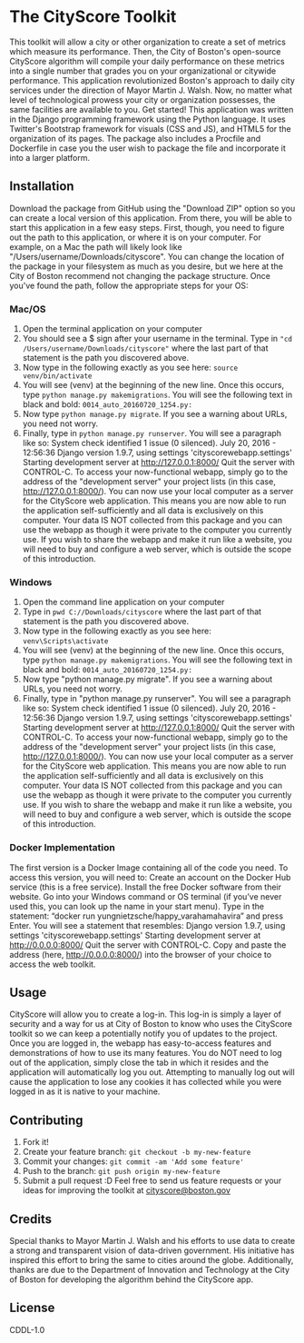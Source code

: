 # The CityScore Toolkit
This toolkit will allow a city or other organization to create a set of metrics 
which measure its performance. Then, the City of Boston's open-source CityScore
algorithm will compile your daily performance on these metrics into a single 
number that grades you on your organizational or citywide performance. This 
application revolutionized Boston's approach to daily city services under the
direction of Mayor Martin J. Walsh. Now, no matter what level of technological
prowess your city or organization possesses, the same facilities are available
to you. Get started!
This application was written in the Django programming framework using the Python
language. It uses Twitter's Bootstrap framework for visuals (CSS and JS), and
HTML5 for the organization of its pages. The package also includes a Procfile and
Dockerfile in case you the user wish to package the file and incorporate it into 
a larger platform.
## Installation
Download the package from GitHub using the "Download ZIP" option so you can 
create a local version of this application. From there, you will be able to start
this application in a few easy steps. First, though, you need to figure out the 
path to this application, or where it is on your computer. For example, on a Mac
the path will likely look like "/Users/username/Downloads/cityscore". You can change
the location of the package in your filesystem as much as you desire, but we here
at the City of Boston recommend not changing the package structure. Once you've found the path,
follow the appropriate steps for your OS:
### Mac/OS
1. Open the terminal application on your computer
2. You should see a $ sign after your username in the terminal. Type in 
`"cd /Users/username/Downloads/cityscore"` where the last part of that statement
is the path you discovered above.
3. Now type in the following exactly as you see here: `source venv/bin/activate`
4. You will see (venv) at the beginning of the new line. Once this occurs, type
`python manage.py makemigrations`. You will see the following text in black and bold:
`0014_auto_20160720_1254.py:`
5. Now type `python manage.py migrate`. If you see a warning about URLs, you need not worry.
6. Finally, type in `python manage.py runserver`. You will see a paragraph like so:
System check identified 1 issue (0 silenced).
July 20, 2016 - 12:56:36
Django version 1.9.7, using settings 'cityscorewebapp.settings'
Starting development server at http://127.0.0.1:8000/
Quit the server with CONTROL-C.
To access your now-functional webapp, simply go to the address of the 
"development server" your project lists (in this case, http://127.0.0.1:8000/).
You can now use your local computer as a server for the CityScore web application.
This means you are now able to run the application self-sufficiently and all data is
exclusively on this computer. Your data IS NOT collected from this package and you 
can use the webapp as though it were private to the computer you currently use.
If you wish to share the webapp and make it run like a website, you will need to
buy and configure a web server, which is outside the scope of this introduction.

### Windows
1. Open the command line application on your computer
2. Type in `pwd C://Downloads/cityscore` where the last part of that statement
is the path you discovered above.
3. Now type in the following exactly as you see here: `venv\Scripts\activate`
4. You will see (venv) at the beginning of the new line. Once this occurs, type
`python manage.py makemigrations`. You will see the following text in black and bold:
`0014_auto_20160720_1254.py:`
5. Now type "python manage.py migrate". If you see a warning about URLs, you need not worry.
6. Finally, type in "python manage.py runserver". You will see a paragraph like so:
System check identified 1 issue (0 silenced).
July 20, 2016 - 12:56:36
Django version 1.9.7, using settings 'cityscorewebapp.settings'
Starting development server at http://127.0.0.1:8000/
Quit the server with CONTROL-C.
To access your now-functional webapp, simply go to the address of the 
"development server" your project lists (in this case, http://127.0.0.1:8000/).
You can now use your local computer as a server for the CityScore web application.
This means you are now able to run the application self-sufficiently and all data is
exclusively on this computer. Your data IS NOT collected from this package and you 
can use the webapp as though it were private to the computer you currently use.
If you wish to share the webapp and make it run like a website, you will need to
buy and configure a web server, which is outside the scope of this introduction.

### Docker Implementation
The first version is a Docker Image containing all of the code you need. To access this version, you will need to:
Create an account on the Docker Hub service (this is a free service).
Install the free Docker software from their website.
Go into your Windows command or OS terminal (if you’ve never used this, you can look up the name in your start menu). 
Type in the statement: “docker run yungnietzsche/happy_varahamahavira” and press Enter.
You will see a statement that resembles: 
Django version 1.9.7, using settings 'cityscorewebapp.settings'
Starting development server at http://0.0.0.0:8000/
Quit the server with CONTROL-C.
Copy and paste the address (here, http://0.0.0.0:8000/) into the browser of your choice to access the web toolkit.

## Usage
CityScore will allow you to create a log-in. This log-in is simply a layer of 
security and a way for us at City of Boston to know who uses the CityScore toolkit
so we can keep a potentially notify you of updates to the project. Once you are logged in,
the webapp has easy-to-access features and demonstrations of how to use its many features.
You do NOT need to log out of the application, simply close the tab in which it resides and the 
application will automatically log you out. Attempting to manually log out will cause the application
to lose any cookies it has collected while you were logged in as it is native to your machine.

## Contributing
1. Fork it!
2. Create your feature branch: `git checkout -b my-new-feature`
3. Commit your changes: `git commit -am 'Add some feature'`
4. Push to the branch: `git push origin my-new-feature`
5. Submit a pull request :D
Feel free to send us feature requests or your ideas for improving the toolkit at
cityscore@boston.gov

## Credits
Special thanks to Mayor Martin J. Walsh and his efforts to use data to create a 
strong and transparent vision of data-driven government. His initiative has
inspired this effort to bring the same to cities around the globe.
Additionally, thanks are due to the Department of Innovation and Technology at
the City of Boston for developing the algorithm behind the CityScore app.

## License
CDDL-1.0